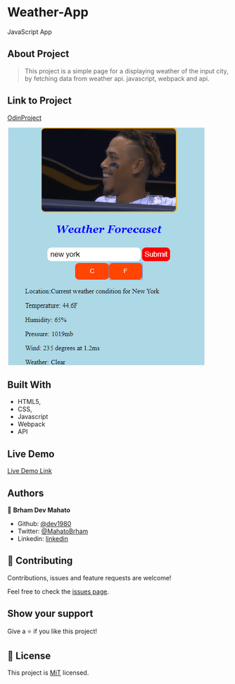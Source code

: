 # Weather-App

JavaScript App

## About Project

>This project is a simple page for a displaying weather of the input city, by fetching data from weather api.
 javascript, webpack and api.

## Link to Project

[OdinProject](https://www.theodinproject.com/courses/javascript/lessons/weather-app)

![](image/screenshot.png)

## Built With

-   HTML5,
-   CSS,
-   Javascript
-   Webpack
-   API

## Live Demo

[Live Demo Link](https://raw.githack.com/dev1980/Weather-App/feature-api/dist/index.html)

## Authors

👤 **Brham Dev Mahato**

-   Github: [@dev1980](https://github.com/dev1980)
-   Twitter: [@MahatoBrham](https://twitter.com/MahatoBrham)
-   Linkedin: [linkedin](https://www.linkedin.com/in/dev1980/)
## 🤝 Contributing

Contributions, issues and feature requests are welcome!

Feel free to check the [issues page]().

## Show your support

Give a ⭐️ if you like this project!

## 📝 License

This project is [MiT](https://opensource.org/licenses/MIT) licensed.

